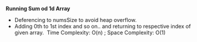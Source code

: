 **Running Sum od 1d Array**
​
* Deferencing to numsSize to avoid heap overflow.
* Adding 0th to 1st index and so on.. and returning to respective index of given array.
​
Time Complexity: O(n) ;
Space Complexity: O(1)
​